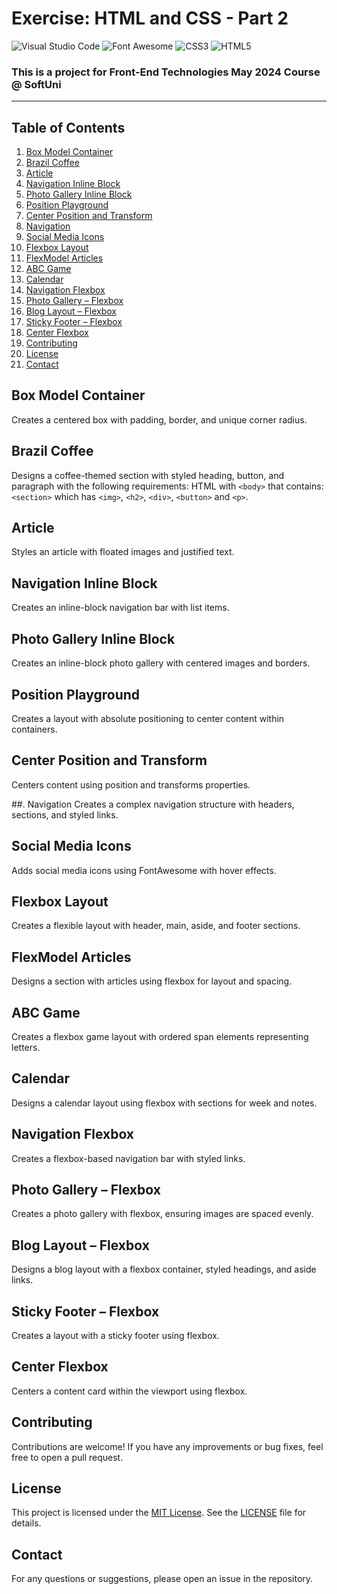 # Exercise: HTML and CSS - Part 2

![Visual Studio Code](https://img.shields.io/badge/Visual_Studio_Code-0078D4?style=for-the-badge&logo=visual%20studio%20code&logoColor=white)
![Font Awesome](https://img.shields.io/badge/Font_Awesome-339AF0?style=for-the-badge&logo=fontawesome&logoColor=white)
![CSS3](https://img.shields.io/badge/CSS3-1572B6?style=for-the-badge&logo=css3&logoColor=white)
![HTML5](https://img.shields.io/badge/HTML5-E34F26?style=for-the-badge&logo=html5&logoColor=white)
### This is a project for Front-End Technologies May 2024 Course @ SoftUni
---
## Table of Contents
1. [Box Model Container](#box-model-container)
2. [Brazil Coffee](#brazil-coffee)
3. [Article](#article)
4. [Navigation Inline Block](#navigation-inline-block)
5. [Photo Gallery Inline Block](#photo-gallery-inline-block)
6. [Position Playground](#position-playground)
7. [Center Position and Transform](#center-position-and-transform)
8. [Navigation](#navigation)
9. [Social Media Icons](#social-media-icons)
10. [Flexbox Layout](#flexbox-layout)
11. [FlexModel Articles](#flexmodel-articles)
12. [ABC Game](#abc-game)
13. [Calendar](#calendar)
14. [Navigation Flexbox](#1navigation-flexbox)
15. [Photo Gallery – Flexbox](#photo-gallery-–-flexbox)
16. [Blog Layout – Flexbox](#blog-layout-–-flexbox)
17. [Sticky Footer – Flexbox](#sticky-footer-–-flexbox)
18. [Center Flexbox](#center-flexbox)
19. [Contributing](#Contributing)
20. [License](#License)
21. [Contact](#Contact)

## Box Model Container
Creates a centered box with padding, border, and unique corner radius.

## Brazil Coffee
Designs a coffee-themed section with styled heading, button, and paragraph with the following requirements: HTML with `<body>` that contains: `<section>` which has `<img>`, `<h2>`, `<div>`, `<button>` and `<p>`.

## Article
Styles an article with floated images and justified text.

## Navigation Inline Block
Creates an inline-block navigation bar with list items.

## Photo Gallery Inline Block
Creates an inline-block photo gallery with centered images and borders.

## Position Playground
Creates a layout with absolute positioning to center content within containers.

## Center Position and Transform
Centers content using position and transforms properties.

##. Navigation
Creates a complex navigation structure with headers, sections, and styled links.

## Social Media Icons
Adds social media icons using FontAwesome with hover effects.

## Flexbox Layout
Creates a flexible layout with header, main, aside, and footer sections.

## FlexModel Articles
Designs a section with articles using flexbox for layout and spacing.

## ABC Game
Creates a flexbox game layout with ordered span elements representing letters.

## Calendar
Designs a calendar layout using flexbox with sections for week and notes.

## Navigation Flexbox
Creates a flexbox-based navigation bar with styled links.

## Photo Gallery – Flexbox
Creates a photo gallery with flexbox, ensuring images are spaced evenly.

## Blog Layout – Flexbox
Designs a blog layout with a flexbox container, styled headings, and aside links.

## Sticky Footer – Flexbox
Creates a layout with a sticky footer using flexbox.

## Center Flexbox
Centers a content card within the viewport using flexbox.

## Contributing
Contributions are welcome! If you have any improvements or bug fixes, feel free to open a pull request.

## License
This project is licensed under the [MIT License](LICENSE). See the [LICENSE](LICENSE) file for details.

## Contact
For any questions or suggestions, please open an issue in the repository.

